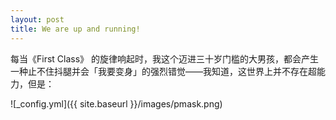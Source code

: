 ```yaml
---
layout: post
title: We are up and running!
---
```


每当《First Class》 的旋律响起时，我这个迈进三十岁门槛的大男孩，都会产生一种止不住抖腿并会「我要变身」的强烈错觉——我知道，这世界上并不存在超能力，但是：



![_config.yml]({{ site.baseurl }}/images/pmask.png)


